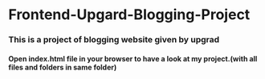# Frontend-Upgard-Blogging-Project

### This is a project of blogging website given by upgrad

#### Open index.html file in your browser to have a look at my project.(with all files and folders in same folder)
